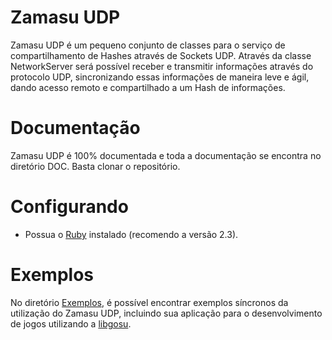# Zamasu UDP
Zamasu UDP é um pequeno conjunto de classes para o serviço de compartilhamento de Hashes através de Sockets UDP. Através da classe NetworkServer será possível receber e transmitir informações através do protocolo UDP, sincronizando essas informações de maneira leve e ágil, dando acesso remoto e compartilhado a um Hash de informações.

# Documentação
Zamasu UDP é 100% documentada e toda a documentação se encontra no diretório DOC. Basta clonar o repositório. 

# Configurando
* Possua o [Ruby](https://www.ruby-lang.org/) instalado (recomendo a versão 2.3).

# Exemplos
No diretório [Exemplos](https://github.com/abdias9/Zamasu/tree/master/Example), é possível encontrar exemplos síncronos da utilização do Zamasu UDP, incluindo sua aplicação para o desenvolvimento de jogos utilizando a [libgosu](https://www.libgosu.org/).
